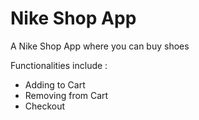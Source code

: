 # Nike Shop App

A Nike Shop App where you can buy shoes 

Functionalities include :
* Adding to Cart
* Removing from Cart
* Checkout 
